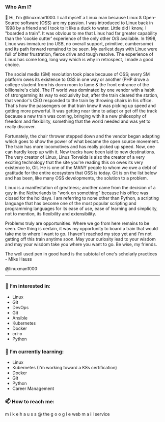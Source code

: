 ### Who Am I?
👋 Hi, I’m @linuxman1000.  I call myself a Linux man because Linux & Open-Source software (OSS) are my passion.  I was introduced to Linux back in 1998 by a friend and I took to it like a duck to water.  Little did I know, I "boarded a train".  It was obvious to me that Linux had far greater capability than the 'cookie cutter' experience of the only other O/S available.  In 1998, Linux was immature (no USB, no overall support, primitive, cumbersome) and its path forward remained to be seen.  My earliest days with Linux were full of bitter frustration, fierce drive and tough resolve.  The experience of Linux has come long, long way which is why in retrospect, I made a good choice.

The social media (SM) revolution took place because of OSS; every SM platform owes its existence to OSS in one way or another (PHP drove a college student from his dorm room to fame & the front entrance of the billionaire's club).  The IT world was dominated by one vendor with a habit of strongarming its way to exclusivity but, after the train cleared the station, that vendor's CEO responded to the train by throwing chairs in his office.  That's how the passengers on that train knew it was picking up speed and getting more powerful.  It was getting near time to adapt or get off the track because a new train was coming, bringing with it a new philosophy of freedom and flexibility, something that the world needed and was yet to really discover.

Fortunately, the chair thrower stepped down and the vendor began adapting which goes to show the power of what became the open source movement.  The train has more locomotives and has really picked up speed. Now, one can hardly keep up with it.  New tracks have been laid to new destinations.  The very creator of Linux, Linus Torvalds is also the creator of a very exciting technology that the site you're reading this on owes its very existence to, Git.  He is one of the MANY people to whom we owe a debt of gratitude for the entire ecosystem that OSS is today.  Git is on the list below and has been, like many OSS developments, the solution to a problem.

Linux is a manifestation of greatness; another came from the decision of a guy in the Netherlands to "work on something" because his office was closed for the holidays.  I am referring to none other than Python, a scripting language that has become one of the most popular scripting and programming languages for its ease of use, ease of learning and simplicity, not to mention, its flexibility and extensibility.

Problems truly are opportunities.  Where we go from here remains to be seen.  One thing is certain, it was my opportunity to board a train that would take me to where I want to go.  I haven't reached my stop yet and I'm not getting off this train anytime soon.  May your curiosity lead to your wisdom and may your wisdom take you where you want to go.  Be wise, my friends.

The well used pen in good hand is the subtotal of one's scholarly practices - Mike Hauss


@linuxman1000

---
### 👀 I’m interested in:
<ul>
  <li>Linux</li>
  <li>Git</li>
  <li>DevOps</li>
  <li>Git</li>
  <li>Ansible</li>
  <li>Kubernetes</li>
  <li>Docker</li>
  <li>cri-o</li>
  <li>Python</li>
</ul>

### 🌱 I’m currently learning:
<ul>
  <li>Linux</li>
  <li>Kubernetes (I'm working toward a K8s certification)</li>
  <li>Docker</li>
  <li>Git</li>
  <li>Python</li>
  <li>Career Management</li>
</ul>

### 📫 How to reach me:
  m i k e h a u s s @ the g o o g l e web m a i l  service

<!--- - 💞️ I’m looking to collaborate on --->
  
<!---
linuxman1000/linuxman1000 is a ✨ special ✨ repository because its `README.md` (this file) appears on your GitHub profile.
You can click the Preview link to take a look at your changes.
--->
